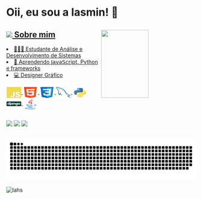 <h1> Oii, eu sou a Iasmin! 🖖</h1>
<div>
  <a href="https://github.com/iasmindemagalhaes">
  <img align="right" width=50% height="180em" src="https://github-readme-stats.vercel.app/api?username=iasmindemagalhaes&show_icons=true&theme=dracula&include_all_commits=true&count_private=true"/>
  
<h2> <img src="https://emoji.gg/assets/emoji/7279-vibecat.gif" width="24"/> Sobre mim </h2>
<div aligh="left">
  <li> 👩🏻‍💻 Estudante de Análise e Desenvolvimento de Sistemas</li>
  <li> 🧠 Aprendendo 𝖩𝖺𝗏𝖺𝖲𝖼𝗋𝗂𝗉𝗍, Python e frameworks</li>
  <li> 💻 Designer Gráfico</li>
</div>

<div style="display: inline_block"><br>
  <img align="center" alt="Iahs-Js" height="30" width="40" src="https://raw.githubusercontent.com/devicons/devicon/master/icons/javascript/javascript-plain.svg">
  <img align="center" alt="Iahs-HTML" height="30" width="40" src="https://raw.githubusercontent.com/devicons/devicon/master/icons/html5/html5-original.svg">
  <img align="center" alt="Iahs-CSS" height="30" width="40" src="https://raw.githubusercontent.com/devicons/devicon/master/icons/css3/css3-original.svg">
  <img align="center" alt="Iahs-MySQL" height="30" width="40" src="https://github.com/devicons/devicon/blob/master/icons/mysql/mysql-original.svg">
  <img align="center" alt="Iahs-Python" height="30" width="40" src="https://raw.githubusercontent.com/devicons/devicon/master/icons/python/python-original.svg">
  <img align="center" alt="Iahs-Django" height="30" width="40" src="https://github.com/devicons/devicon/blob/master/icons/django/django-original.svg">
  <img align="center" alt="Iahs-Java" height="30" width="40" src="https://github.com/devicons/devicon/blob/master/icons/java/java-original.svg">

</div>
  
  ##
 
<div> 

  <a href="https://instagram.com/iasminmag" target="_blank"><img src="https://img.shields.io/badge/-Instagram-%23E4405F?style=for-the-badge&logo=instagram&logoColor=white" target="_blank"></a>
  <a href = "mailto:iasmindemagalhaes@gmail.com"><img src="https://img.shields.io/badge/-Gmail-%23333?style=for-the-badge&logo=gmail&logoColor=white" target="_blank"></a>
  <a href="https://www.linkedin.com/in/iasmin-de-magalh%C3%A3es" target="_blank"><img src="https://img.shields.io/badge/-LinkedIn-%230077B5?style=for-the-badge&logo=linkedin&logoColor=white" target="_blank"></a> 
 
</div>
  
  ##
  
![Snake animation](https://github.com/iasmindemagalhaes/iasmindemagalhaes/blob/output/github-contribution-grid-snake.svg)
    
 <img align="left" alt="Iahs" height="150" src="https://unedesigncriativo.com.br/wp-content/uploads/2021/08/Webp.net-gifmaker.gif">

